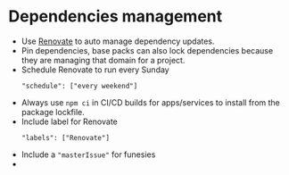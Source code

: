 # Dependencies management

- Use [Renovate][] to auto manage dependency updates.
- Pin dependencies, base packs can also lock dependencies because they are
  managing that domain for a project.
- Schedule Renovate to run every Sunday
  ```
  "schedule": ["every weekend"]
  ```
- Always use `npm ci` in CI/CD builds for apps/services to install from the
  package lockfile.
- Include label for Renovate
  ```
  "labels": ["Renovate"]
  ```
- Include a `"masterIssue"` for funesies
-

<!-- Links -->
[Renovate]:https://renovatebot.com/